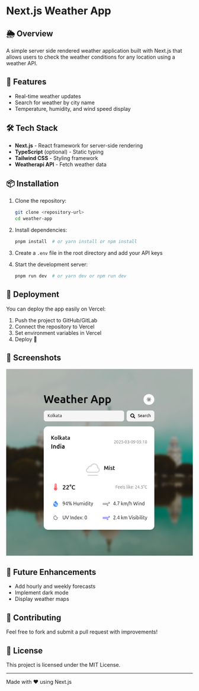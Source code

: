 # Next.js Weather App

## 🌦 Overview

A simple server side rendered weather application built with Next.js that allows users to check the weather conditions for any location using a weather API.

## 🚀 Features

- Real-time weather updates
- Search for weather by city name
- Temperature, humidity, and wind speed display

## 🛠 Tech Stack

- **Next.js** - React framework for server-side rendering
- **TypeScript** (optional) - Static typing
- **Tailwind CSS** - Styling framework
- **Weatherapi API** - Fetch weather data

## 📦 Installation

1. Clone the repository:

   ```sh
   git clone <repository-url>
   cd weather-app
   ```

2. Install dependencies:

   ```sh
   pnpm install  # or yarn install or npm install
   ```

3. Create a `.env` file in the root directory and add your API keys

4. Start the development server:
   ```sh
   pnpm run dev  # or yarn dev or npm run dev
   ```

## 🚀 Deployment

You can deploy the app easily on Vercel:

1. Push the project to GitHub/GitLab
2. Connect the repository to Vercel
3. Set environment variables in Vercel
4. Deploy 🚀

## 📸 Screenshots

![alt text](</public/Screenshot from 2025-03-09 05-18-51.png>)

## 🎯 Future Enhancements

- Add hourly and weekly forecasts
- Implement dark mode
- Display weather maps

## 🤝 Contributing

Feel free to fork and submit a pull request with improvements!

## 📄 License

This project is licensed under the MIT License.

---

Made with ❤️ using Next.js

